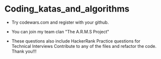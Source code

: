 # Coding_katas_and_algorithms

* Try codewars.com and register with your github.
* You can join my team clan "The A.R.M.S Project"


* These questions also include HackerRank Practice questions for Technical Interviews
Contribute to any of the files and refactor the code.
Thank you!!!
